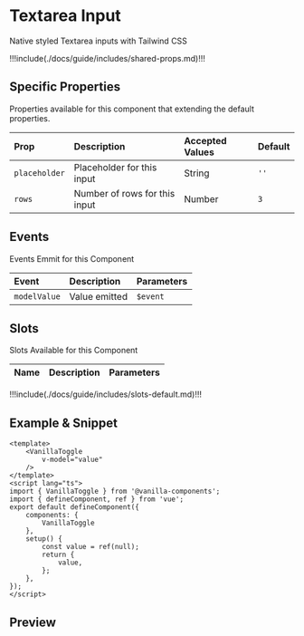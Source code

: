 # Textarea Input

Native styled Textarea inputs with Tailwind CSS

!!!include(./docs/guide/includes/shared-props.md)!!!

## Specific Properties

Properties available for this component that extending the default properties.

| Prop          | Description                   | Accepted Values | Default |
|:--------------|:------------------------------|:----------------|:--------|
| `placeholder` | Placeholder for this input    | String          | `''`    |
| `rows`        | Number of rows for this input | Number          | `3`     |

## Events

Events Emmit for this Component

| Event        | Description   | Parameters |
|:-------------|:--------------|:-----------|
| `modelValue` | Value emitted | `$event`   |

## Slots

Slots Available for this Component

| Name | Description | Parameters |
|:-----|:------------|:-----------|
!!!include(./docs/guide/includes/slots-default.md)!!!

## Example & Snippet
```vue
<template>
    <VanillaToggle 
        v-model="value"
    />
</template>
<script lang="ts">
import { VanillaToggle } from '@vanilla-components';
import { defineComponent, ref } from 'vue';
export default defineComponent({
    components: {
        VanillaToggle
    },
    setup() {
        const value = ref(null);
        return {
            value,
        };
    },
});
</script>
```
## Preview
<wrapper src="components/Toggle/demo" />
